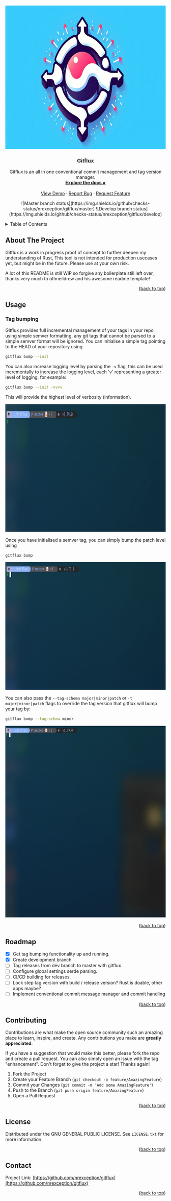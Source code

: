 <!-- PROJECT LOGO -->
<br />
<div align="center">
  <a href="https://github.com/nrexception/gitflux">
    <img src="images/banner.jpeg" alt="Logo" width="800" height="450">
  </a>

<h3 align="center">Gitflux</h3>

  <p align="center">
    Gitflux is an all in one conventional commit management and tag version manager.
    <br />
    <a href="https://github.com/nrexception/gitflux"><strong>Explore the docs »</strong></a>
    <br />
    <br />
    <a href="https://github.com/nrexception/gitflux">View Demo</a>
    &middot;
    <a href="https://github.com/nrexception/gitflux/issues/new?labels=bug&template=bug-report---.md">Report Bug</a>
    &middot;
    <a href="https://github.com/nrexception/gitflux/issues/new?labels=enhancement&template=feature-request---.md">Request Feature</a>
  </p>

  <p align="center">
  ![Master branch status](https://img.shields.io/github/checks-status/nrexception/gitflux/master)
  ![Develop branch status](https://img.shields.io/github/checks-status/nrexception/gitflux/develop)
  </p>
</div>

<!-- TABLE OF CONTENTS -->
<details>
  <summary>Table of Contents</summary>
  <ol>
    <li>
      <a href="#about-the-project">About The Project</a>
      <ul>
        <li><a href="#built-with">Built With</a></li>
      </ul>
    </li>
    <li>
      <a href="#getting-started">Getting Started</a>
      <ul>
        <li><a href="#prerequisites">Prerequisites</a></li>
        <li><a href="#installation">Installation</a></li>
      </ul>
    </li>
    <li><a href="#usage">Usage</a></li>
    <li><a href="#roadmap">Roadmap</a></li>
    <li><a href="#contributing">Contributing</a></li>
    <li><a href="#license">License</a></li>
    <li><a href="#contact">Contact</a></li>
    <li><a href="#acknowledgments">Acknowledgments</a></li>
  </ol>
</details>


<!-- ABOUT THE PROJECT -->
## About The Project

Gitflux is a work in progress proof of concept to further deepen my understanding of Rust,
This tool is not intended for production usecases yet, but might be in the future. Please use at your own risk.

A lot of this README is still WIP so forgive any boilerplate still left over, thanks very much to othneildrew and his awesome readme template!
<p align="right">(<a href="#readme-top">back to top</a>)</p>

<!-- USAGE EXAMPLES -->
## Usage

### Tag bumping
Gitflux provides full incremental management of your tags in your repo using simple semver formatting, any git tags that cannot be parsed to a simple semver format will be ignored. You can initialise a simple tag pointing to the HEAD of your repository using 

```bash
gitflux bump --init
```

You can also increase logging level by parsing the `-v` flag, this can be used incrementally to increase the logging level, each 'v' representing a greater level of logging, for example:
```bash
gitflux bump --init -vvvv
```
This will provide the highest level of verbosity (information).

<img src="images/bumpinit.gif" alt="inittag" width="800" height="400">

Once you have initialised a semver tag, you can simply bump the patch level using

```bash
gitflux bump
```

<img src="images/bumptag.gif" alt="bumptag" width="800" height="400">

You can also pass the `--tag-schema major|minor|patch` or `-t major|minor|patch` flags to override the tag version that gitflux will bump your tag by:

```bash
gitflux bump --tag-schma minor
```

<img src="images/bumptagallvers.gif" alt="bumptagallvers" width="800" height="600">


<p align="right">(<a href="#readme-top">back to top</a>)</p>


<!-- ROADMAP -->
## Roadmap

- [x] Get tag bumping functionality up and running.
- [x] Create development branch 
- [ ] Tag releases from dev branch to master with gitflux
- [ ] Configure global settings serde parsing.
- [ ] CI/CD building for releases.
- [ ] Lock step tag version with build / release version? Rust is doable, other apps maybe?
- [ ] Implement conventional commit message manager and commit handling

<p align="right">(<a href="#readme-top">back to top</a>)</p>


<!-- CONTRIBUTING -->
## Contributing

Contributions are what make the open source community such an amazing place to learn, inspire, and create. Any contributions you make are **greatly appreciated**.

If you have a suggestion that would make this better, please fork the repo and create a pull request. You can also simply open an issue with the tag "enhancement".
Don't forget to give the project a star! Thanks again!

1. Fork the Project
2. Create your Feature Branch (`git checkout -b feature/AmazingFeature`)
3. Commit your Changes (`git commit -m 'Add some AmazingFeature'`)
4. Push to the Branch (`git push origin feature/AmazingFeature`)
5. Open a Pull Request

<p align="right">(<a href="#readme-top">back to top</a>)</p>


<!-- LICENSE -->
## License

Distributed under the GNU GENERAL PUBLIC LICENSE. See `LICENSE.txt` for more information.

<p align="right">(<a href="#readme-top">back to top</a>)</p>



<!-- CONTACT -->
## Contact

Project Link: [https://github.com/nrexception/gitflux](https://github.com/nrexception/gitflux)

<p align="right">(<a href="#readme-top">back to top</a>)</p>


<!-- MARKDOWN LINKS & IMAGES -->
<!-- https://www.markdownguide.org/basic-syntax/#reference-style-links -->
[contributors-shield]: https://img.shields.io/github/contributors/github_username/repo_name.svg?style=for-the-badge
[contributors-url]: https://github.com/github_username/repo_name/graphs/contributors
[forks-shield]: https://img.shields.io/github/forks/github_username/repo_name.svg?style=for-the-badge
[forks-url]: https://github.com/github_username/repo_name/network/members
[stars-shield]: https://img.shields.io/github/stars/github_username/repo_name.svg?style=for-the-badge
[stars-url]: https://github.com/github_username/repo_name/stargazers
[issues-shield]: https://img.shields.io/github/issues/github_username/repo_name.svg?style=for-the-badge
[issues-url]: https://github.com/github_username/repo_name/issues
[license-shield]: https://img.shields.io/github/license/github_username/repo_name.svg?style=for-the-badge
[license-url]: https://github.com/github_username/repo_name/blob/master/LICENSE.txt
[linkedin-shield]: https://img.shields.io/badge/-LinkedIn-black.svg?style=for-the-badge&logo=linkedin&colorB=555
[linkedin-url]: https://linkedin.com/in/linkedin_username
[product-screenshot]: images/screenshot.png
[Next.js]: https://img.shields.io/badge/next.js-000000?style=for-the-badge&logo=nextdotjs&logoColor=white
[Next-url]: https://nextjs.org/
[React.js]: https://img.shields.io/badge/React-20232A?style=for-the-badge&logo=react&logoColor=61DAFB
[React-url]: https://reactjs.org/
[Vue.js]: https://img.shields.io/badge/Vue.js-35495E?style=for-the-badge&logo=vuedotjs&logoColor=4FC08D
[Vue-url]: https://vuejs.org/
[Angular.io]: https://img.shields.io/badge/Angular-DD0031?style=for-the-badge&logo=angular&logoColor=white
[Angular-url]: https://angular.io/
[Svelte.dev]: https://img.shields.io/badge/Svelte-4A4A55?style=for-the-badge&logo=svelte&logoColor=FF3E00
[Svelte-url]: https://svelte.dev/
[Laravel.com]: https://img.shields.io/badge/Laravel-FF2D20?style=for-the-badge&logo=laravel&logoColor=white
[Laravel-url]: https://laravel.com
[Bootstrap.com]: https://img.shields.io/badge/Bootstrap-563D7C?style=for-the-badge&logo=bootstrap&logoColor=white
[Bootstrap-url]: https://getbootstrap.com
[JQuery.com]: https://img.shields.io/badge/jQuery-0769AD?style=for-the-badge&logo=jquery&logoColor=white
[JQuery-url]: https://jquery.com
